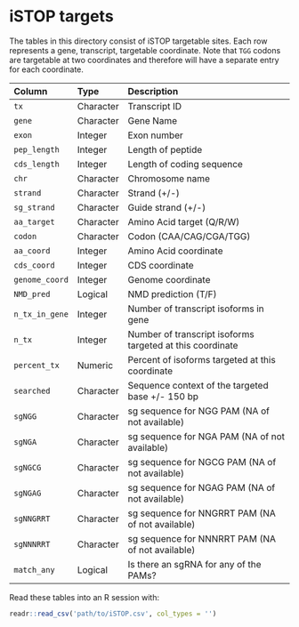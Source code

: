 # iSTOP targets

The tables in this directory consist of iSTOP targetable sites. Each row represents a gene, transcript, targetable coordinate. Note that `TGG` codons are targetable at two coordinates and therefore will have a separate entry for each coordinate.

| Column       | Type      | Description                          |
| :----------- | :-------- | :----------------------------------- |
| `tx`         | Character | Transcript ID                        |
| `gene`       | Character | Gene Name                            |
| `exon`       | Integer   | Exon number                          |
| `pep_length` | Integer   | Length of peptide                    |
| `cds_length` | Integer   | Length of coding sequence            |
| `chr`        | Character | Chromosome name                      |
| `strand`     | Character | Strand (+/-)                         |
| `sg_strand`  | Character | Guide strand (+/-)                   |
| `aa_target`  | Character | Amino Acid target (Q/R/W)            |
| `codon`      | Character | Codon (CAA/CAG/CGA/TGG)              |
| `aa_coord`   | Integer   | Amino Acid coordinate                |
| `cds_coord`  | Integer   | CDS coordinate                       |
| `genome_coord` | Integer | Genome coordinate                    |
| `NMD_pred`   | Logical   | NMD prediction (T/F)                 |
| `n_tx_in_gene` | Integer | Number of transcript isoforms in gene |
| `n_tx`       | Integer   | Number of transcript isoforms targeted at this coordinate |
| `percent_tx` | Numeric   | Percent of isoforms targeted at this coordinate |
| `searched`   | Character | Sequence context of the targeted base +/- 150 bp |
| `sgNGG`      | Character | sg sequence for NGG PAM (NA of not available) |
| `sgNGA`      | Character | sg sequence for NGA PAM (NA of not available) |
| `sgNGCG`     | Character | sg sequence for NGCG PAM (NA of not available) |
| `sgNGAG`     | Character | sg sequence for NGAG PAM (NA of not available) |
| `sgNNGRRT`   | Character | sg sequence for NNGRRT PAM (NA of not available) |
| `sgNNNRRT`   | Character | sg sequence for NNNRRT PAM (NA of not available) |
| `match_any`  | Logical   | Is there an sgRNA for any of the PAMs? |


Read these tables into an R session with:

```r
readr::read_csv('path/to/iSTOP.csv', col_types = '')
```
